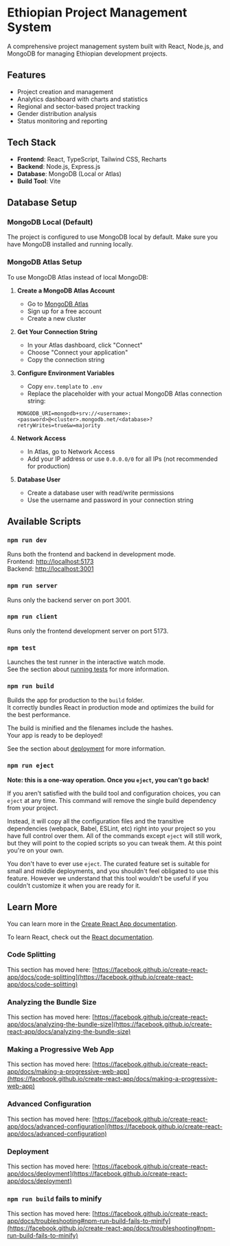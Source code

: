 # Ethiopian Project Management System

A comprehensive project management system built with React, Node.js, and MongoDB for managing Ethiopian development projects.

## Features

- Project creation and management
- Analytics dashboard with charts and statistics
- Regional and sector-based project tracking
- Gender distribution analysis
- Status monitoring and reporting

## Tech Stack

- **Frontend**: React, TypeScript, Tailwind CSS, Recharts
- **Backend**: Node.js, Express.js
- **Database**: MongoDB (Local or Atlas)
- **Build Tool**: Vite

## Database Setup

### MongoDB Local (Default)
The project is configured to use MongoDB local by default. Make sure you have MongoDB installed and running locally.

### MongoDB Atlas Setup
To use MongoDB Atlas instead of local MongoDB:

1. **Create a MongoDB Atlas Account**
   - Go to [MongoDB Atlas](https://www.mongodb.com/atlas)
   - Sign up for a free account
   - Create a new cluster

2. **Get Your Connection String**
   - In your Atlas dashboard, click "Connect"
   - Choose "Connect your application"
   - Copy the connection string

3. **Configure Environment Variables**
   - Copy `env.template` to `.env`
   - Replace the placeholder with your actual MongoDB Atlas connection string:
   ```
   MONGODB_URI=mongodb+srv://<username>:<password>@<cluster>.mongodb.net/<database>?retryWrites=true&w=majority
   ```

4. **Network Access**
   - In Atlas, go to Network Access
   - Add your IP address or use `0.0.0.0/0` for all IPs (not recommended for production)

5. **Database User**
   - Create a database user with read/write permissions
   - Use the username and password in your connection string

## Available Scripts

### `npm run dev`

Runs both the frontend and backend in development mode.\
Frontend: [http://localhost:5173](http://localhost:5173)\
Backend: [http://localhost:3001](http://localhost:3001)

### `npm run server`

Runs only the backend server on port 3001.

### `npm run client`

Runs only the frontend development server on port 5173.

### `npm test`

Launches the test runner in the interactive watch mode.\
See the section about [running tests](https://facebook.github.io/create-react-app/docs/running-tests) for more information.

### `npm run build`

Builds the app for production to the `build` folder.\
It correctly bundles React in production mode and optimizes the build for the best performance.

The build is minified and the filenames include the hashes.\
Your app is ready to be deployed!

See the section about [deployment](https://facebook.github.io/create-react-app/docs/deployment) for more information.

### `npm run eject`

**Note: this is a one-way operation. Once you `eject`, you can't go back!**

If you aren't satisfied with the build tool and configuration choices, you can `eject` at any time. This command will remove the single build dependency from your project.

Instead, it will copy all the configuration files and the transitive dependencies (webpack, Babel, ESLint, etc) right into your project so you have full control over them. All of the commands except `eject` will still work, but they will point to the copied scripts so you can tweak them. At this point you're on your own.

You don't have to ever use `eject`. The curated feature set is suitable for small and middle deployments, and you shouldn't feel obligated to use this feature. However we understand that this tool wouldn't be useful if you couldn't customize it when you are ready for it.

## Learn More

You can learn more in the [Create React App documentation](https://facebook.github.io/create-react-app/docs/getting-started).

To learn React, check out the [React documentation](https://reactjs.org/).

### Code Splitting

This section has moved here: [https://facebook.github.io/create-react-app/docs/code-splitting](https://facebook.github.io/create-react-app/docs/code-splitting)

### Analyzing the Bundle Size

This section has moved here: [https://facebook.github.io/create-react-app/docs/analyzing-the-bundle-size](https://facebook.github.io/create-react-app/docs/analyzing-the-bundle-size)

### Making a Progressive Web App

This section has moved here: [https://facebook.github.io/create-react-app/docs/making-a-progressive-web-app](https://facebook.github.io/create-react-app/docs/making-a-progressive-web-app)

### Advanced Configuration

This section has moved here: [https://facebook.github.io/create-react-app/docs/advanced-configuration](https://facebook.github.io/create-react-app/docs/advanced-configuration)

### Deployment

This section has moved here: [https://facebook.github.io/create-react-app/docs/deployment](https://facebook.github.io/create-react-app/docs/deployment)

### `npm run build` fails to minify

This section has moved here: [https://facebook.github.io/create-react-app/docs/troubleshooting#npm-run-build-fails-to-minify](https://facebook.github.io/create-react-app/docs/troubleshooting#npm-run-build-fails-to-minify)
